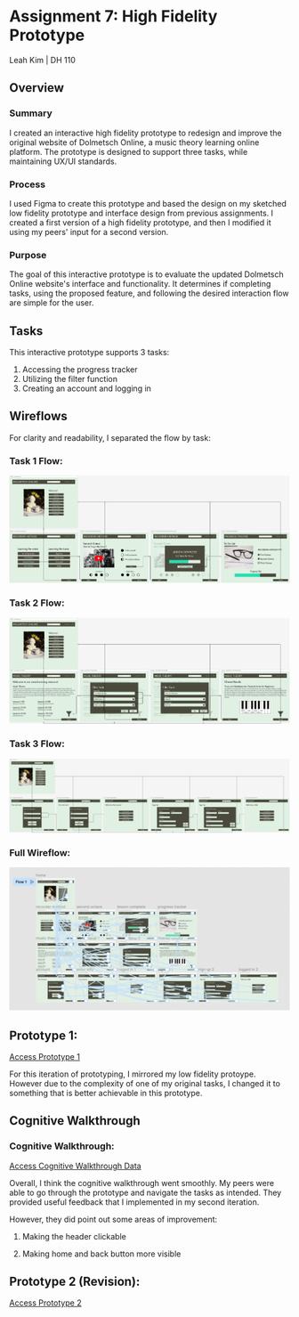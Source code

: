 # Assignment 7: High Fidelity Prototype
Leah Kim | DH 110

## Overview
### Summary
I created an interactive high fidelity prototype to redesign and improve the original website of Dolmetsch Online, a music theory learning online platform. The prototype is designed to support three tasks, while maintaining UX/UI standards.

### Process
I used Figma to create this prototype and based the design on my sketched low fidelity prototype and interface design from previous assignments. I created a first version of a high fidelity prototype, and then I modified it using my peers' input for a second version.

### Purpose
The goal of this interactive prototype is to evaluate the updated Dolmetsch Online website's interface and functionality. It determines if completing tasks, using the proposed feature, and following the desired interaction flow are simple for the user.


## Tasks
This interactive prototype supports 3 tasks:
1. Accessing the progress tracker
2. Utilizing the filter function
3. Creating an account and logging in


## Wireflows
For clarity and readability, I separated the flow by task:

### Task 1 Flow:
![Task 1 Flow](./task1.png)


### Task 2 Flow:
![Task 2 Flow](./task2.png)


### Task 3 Flow:
![Task 3 Flow](./task3.png)


### Full Wireflow:
![Access Full Wireflow](./full.png)


## Prototype 1:
[Access Prototype 1](https://www.figma.com/proto/h9HHhIkJXN9FrmBs2t9uUU/DH-110-Prototype?node-id=2%3A29&scaling=scale-down&page-id=0%3A1&starting-point-node-id=2%3A29)

For this iteration of prototyping, I mirrored my low fidelity protoype. However due to the complexity of one of my original tasks, I changed it to something that is better achievable in this prototype.


## Cognitive Walkthrough

### Cognitive Walkthrough:
[Access Cognitive Walkthrough Data]([https://docs.google.com/spreadsheets/d/15HXr6no3cgMHEjqRma5v7XQxy8vVqJVEQpGMI2l1gDA/edit?usp=sharing](https://docs.google.com/document/d/1MYY22PRkMfMwxE9CeUTI_OL67qySY0pS8TggQ4nPl-4/edit?usp=sharing))

Overall, I think the cognitive walkthrough went smoothly. My peers were able to go through the prototype and navigate the tasks as intended. They provided useful feedback that I implemented in my second iteration.

However, they did point out some areas of improvement:

1. Making the header clickable

2. Making home and back button more visible

## Prototype 2 (Revision):

[Access Prototype 2](https://www.figma.com/proto/EhlCD9NtDgIPyqfIz43jyx/DH-110-Prototype-2?node-id=2%3A29&scaling=contain&page-id=0%3A1&starting-point-node-id=2%3A29)
